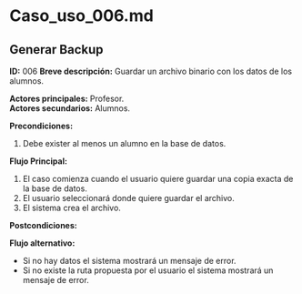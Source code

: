 # Caso_uso_006.md

## Generar Backup

**ID:** 006
**Breve descripción:** Guardar un archivo binario con los datos de los alumnos.

**Actores principales:** Profesor.  
**Actores secundarios:** Alumnos.

**Precondiciones:**

1. Debe exister al menos un alumno en la base de datos.

**Flujo Principal:**

1. El caso comienza cuando el usuario quiere guardar una copia exacta de la base de datos.
2. El usuario seleccionará donde quiere guardar el archivo.
3. El sistema crea el archivo.

**Postcondiciones:**

**Flujo alternativo:**

* Si no hay datos el sistema mostrará un mensaje de error.
* Si no existe la ruta propuesta por el usuario el sistema mostrará un mensaje de error.